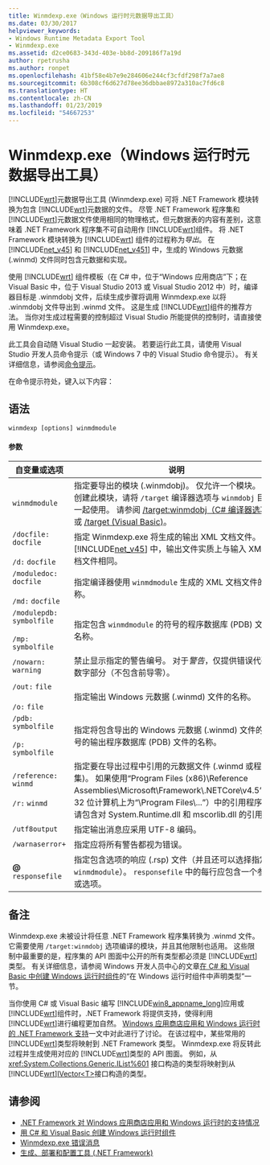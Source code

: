 ```yaml
---
title: Winmdexp.exe（Windows 运行时元数据导出工具）
ms.date: 03/30/2017
helpviewer_keywords:
- Windows Runtime Metadata Export Tool
- Winmdexp.exe
ms.assetid: d2ce0683-343d-403e-bb8d-209186f7a19d
author: rpetrusha
ms.author: ronpet
ms.openlocfilehash: 41bf58e4b7e9e284606e244cf3cfdf298f7a7ae8
ms.sourcegitcommit: 6b308cf6d627d78ee36dbbae8972a310ac7fd6c8
ms.translationtype: HT
ms.contentlocale: zh-CN
ms.lasthandoff: 01/23/2019
ms.locfileid: "54667253"
---
```

# <a name="winmdexpexe-windows-runtime-metadata-export-tool"></a>Winmdexp.exe（Windows 运行时元数据导出工具）
[!INCLUDE[wrt](../../../includes/wrt-md.md)]元数据导出工具 (Winmdexp.exe) 可将 .NET Framework 模块转换为包含 [!INCLUDE[wrt](../../../includes/wrt-md.md)]元数据的文件。 尽管 .NET Framework 程序集和 [!INCLUDE[wrt](../../../includes/wrt-md.md)]元数据文件使用相同的物理格式，但元数据表的内容有差别，这意味着 .NET Framework 程序集不可自动用作 [!INCLUDE[wrt](../../../includes/wrt-md.md)]组件。 将 .NET Framework 模块转换为 [!INCLUDE[wrt](../../../includes/wrt-md.md)] 组件的过程称为*导出*。 在 [!INCLUDE[net_v45](../../../includes/net-v45-md.md)] 和 [!INCLUDE[net_v451](../../../includes/net-v451-md.md)] 中，生成的 Windows 元数据 (.winmd) 文件同时包含元数据和实现。  
  
 使用 [!INCLUDE[wrt](../../../includes/wrt-md.md)] 组件模板（在 C# 中，位于“Windows 应用商店”下；在 Visual Basic 中，位于 Visual Studio 2013 或 Visual Studio 2012 中）时，编译器目标是 .winmdobj 文件，后续生成步骤将调用 Winmdexp.exe 以将 .winmdobj 文件导出到 .winmd 文件。 这是生成 [!INCLUDE[wrt](../../../includes/wrt-md.md)]组件的推荐方法。 当你对生成过程需要的控制超过 Visual Studio 所能提供的控制时，请直接使用 Winmdexp.exe。  
  
 此工具会自动随 Visual Studio 一起安装。 若要运行此工具，请使用 Visual Studio 开发人员命令提示（或 Windows 7 中的 Visual Studio 命令提示）。 有关详细信息，请参阅[命令提示](../../../docs/framework/tools/developer-command-prompt-for-vs.md)。  
  
 在命令提示符处，键入以下内容：  
  
## <a name="syntax"></a>语法  
  
```  
winmdexp [options] winmdmodule  
```  
  
#### <a name="parameters"></a>参数  
  
|自变量或选项|说明|  
|------------------------|-----------------|  
|`winmdmodule`|指定要导出的模块 (.winmdobj)。 仅允许一个模块。 若要创建此模块，请将 `/target` 编译器选项与 `winmdobj` 目标一起使用。 请参阅 [/target:winmdobj（C# 编译器选项）](~/docs/csharp/language-reference/compiler-options/target-winmdobj-compiler-option.md)或 [/target (Visual Basic)](~/docs/visual-basic/reference/command-line-compiler/target.md)。|  
|`/docfile:` `docfile`<br /><br /> `/d:` `docfile`|指定 Winmdexp.exe 将生成的输出 XML 文档文件。 在 [!INCLUDE[net_v45](../../../includes/net-v45-md.md)] 中，输出文件实质上与输入 XML 文档文件相同。|  
|`/moduledoc:` `docfile`<br /><br /> `/md:` `docfile`|指定编译器使用 `winmdmodule` 生成的 XML 文档文件的名称。|  
|`/modulepdb:` `symbolfile`<br /><br /> `/mp:` `symbolfile`|指定包含 `winmdmodule` 的符号的程序数据库 (PDB) 文件的名称。|  
|`/nowarn:` `warning`|禁止显示指定的警告编号。 对于*警告*，仅提供错误代码的数字部分（不包含前导零）。|  
|`/out:` `file`<br /><br /> `/o:` `file`|指定输出 Windows 元数据 (.winmd) 文件的名称。|  
|`/pdb:` `symbolfile`<br /><br /> `/p:` `symbolfile`|指定将包含导出的 Windows 元数据 (.winmd) 文件的符号的输出程序数据库 (PDB) 文件的名称。|  
|`/reference:` `winmd`<br /><br /> `/r:` `winmd`|指定要在导出过程中引用的元数据文件 (.winmd 或程序集)。 如果使用“Program Files (x86)\Reference Assemblies\Microsoft\Framework\\.NETCore\v4.5”（在 32 位计算机上为“\Program Files\\...”）中的引用程序集，请包含对 System.Runtime.dll 和 mscorlib.dll 的引用。|  
|`/utf8output`|指定输出消息应采用 UTF-8 编码。|  
|`/warnaserror+`|指定应将所有警告都视为错误。|  
|**@** `responsefile`|指定包含选项的响应 (.rsp) 文件（并且还可以选择指定 `winmdmodule`）。 `responsefile` 中的每行应包含一个参数或选项。|  
  
## <a name="remarks"></a>备注  
 Winmdexp.exe 未被设计将任意 .NET Framework 程序集转换为 .winmd 文件。 它需要使用 `/target:winmdobj` 选项编译的模块，并且其他限制也适用。 这些限制中最重要的是，程序集的 API 图面中公开的所有类型都必须是 [!INCLUDE[wrt](../../../includes/wrt-md.md)]类型。 有关详细信息，请参阅 Windows 开发人员中心的文章[在 C# 和 Visual Basic 中创建 Windows 运行时组件](https://go.microsoft.com/fwlink/p/?LinkID=238313)的“在 Windows 运行时组件中声明类型”一节。  
  
 当你使用 C# 或 Visual Basic 编写 [!INCLUDE[win8_appname_long](../../../includes/win8-appname-long-md.md)]应用或 [!INCLUDE[wrt](../../../includes/wrt-md.md)]组件时，.NET Framework 将提供支持，使得利用 [!INCLUDE[wrt](../../../includes/wrt-md.md)]进行编程更加自然。 [Windows 应用商店应用和 Windows 运行时的 .NET Framework 支持](../../../docs/standard/cross-platform/support-for-windows-store-apps-and-windows-runtime.md)一文中对此进行了讨论。 在该过程中，某些常用的 [!INCLUDE[wrt](../../../includes/wrt-md.md)]类型将映射到 .NET Framework 类型。 Winmdexp.exe 将反转此过程并生成使用对应的 [!INCLUDE[wrt](../../../includes/wrt-md.md)]类型的 API 图面。 例如，从 <xref:System.Collections.Generic.IList%601> 接口构造的类型将映射到从 [!INCLUDE[wrt](../../../includes/wrt-md.md)][IVector\<T>](https://go.microsoft.com/fwlink/p/?LinkId=251132)接口构造的类型。  
  
## <a name="see-also"></a>请参阅
- [.NET Framework 对 Windows 应用商店应用和 Windows 运行时的支持情况](../../../docs/standard/cross-platform/support-for-windows-store-apps-and-windows-runtime.md)
- [用 C# 和 Visual Basic 创建 Windows 运行时组件](https://go.microsoft.com/fwlink/p/?LinkID=238313)
- [Winmdexp.exe 错误消息](../../../docs/framework/tools/winmdexp-exe-error-messages.md)
- [生成、部署和配置工具 (.NET Framework)](https://msdn.microsoft.com/library/b8c921be-6012-4181-b8d4-ab15813fc9a7)
